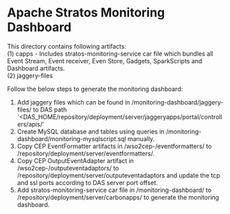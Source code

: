 # Apache Stratos Monitoring Dashboard

This directory contains following artifacts: <br />
(1) capps - Includes stratos-monitoring-service car file which bundles all Event Stream, Event receiver, Even Store, Gadgets, SparkScripts and Dashboard artifacts. <br />
(2) jaggery-files <br />

Follow the below steps to generate the monitoring dashboard: <br />
1. Add jaggery files which can be found in <Stratos-DAS-Distribution>/monitoring-dashboard/jaggery-files/ to DAS path '<DAS_HOME/repository/deployment/server/jaggeryapps/portal/controllers/apis/' <br/>
2. Create MySQL database and tables using queries in <Stratos-DAS-Distribution>/monitoring-dashboard/monitoring-mysqlscript.sql manually. <br />
3. Copy CEP  EventFormatter artifacts in <Stratos-DAS-Distribution>/wso2cep-<version>/eventformatters/ to <CEP-HOME>/repository/deployment/server/eventformatters/. <br />
4. Copy CEP OutputEventAdapter artifact in <Stratos-DAS-Distribution>/wso2cep-<version>/outputeventadaptors/ to <CEP-HOME>/repository/deployment/server/outputeventadaptors  and update the tcp and ssl ports according to DAS server port offset. <br />
5. Add stratos-monitoring-service car file in <Stratos-DAS-Distribution>/monitoring-dashboard/ to <DAS-HOME>/repository/deployment/server/carbonapps/ to generate the monitoring dashboard. <br />